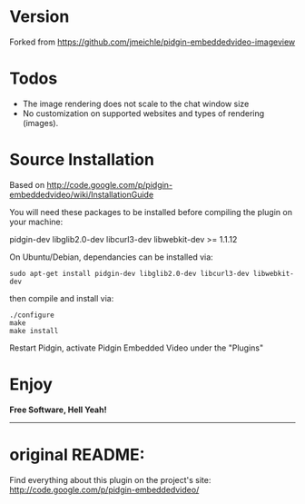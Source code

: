 # Version

Forked from https://github.com/jmeichle/pidgin-embeddedvideo-imageview


# Todos

- The image rendering does not scale to the chat window size
- No customization on supported websites and types of rendering (images).
 

# Source Installation

Based on http://code.google.com/p/pidgin-embeddedvideo/wiki/InstallationGuide

You will need these packages to be installed before compiling the plugin on your machine:

pidgin-dev
libglib2.0-dev
libcurl3-dev
libwebkit-dev >= 1.1.12

On Ubuntu/Debian, dependancies can be installed via:

```
sudo apt-get install pidgin-dev libglib2.0-dev libcurl3-dev libwebkit-dev
```

then compile and install via:

```
./configure
make
make install
```

Restart Pidgin, activate Pidgin Embedded Video under the "Plugins"

# Enjoy

**Free Software, Hell Yeah!**

------------------

# original README:

Find everything about this plugin on the project's site:
http://code.google.com/p/pidgin-embeddedvideo/
